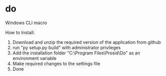 # do
Windows CLI macro

How to Install:
  1. Download and unzip the required version of the application from github
  2. run "py setup.py build" with administrator privileges
  3. Add the installation folder "C:\Program Files\Prosid\Do" as an environment variable
  4. Make required changes to the settings file 
  5. Done 
